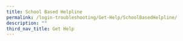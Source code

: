 ```yaml
---
title: School Based Helpline
permalink: /login-troubleshooting/Get-Help/SchoolBasedHelpline/
description: ""
third_nav_title: Get Help
---
```

